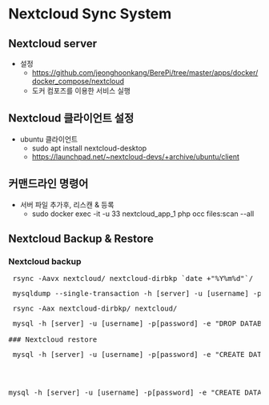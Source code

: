 # Nextcloud Sync System

## Nextcloud server
- 설정
  - https://github.com/jeonghoonkang/BerePi/tree/master/apps/docker/docker_compose/nextcloud
  - 도커 컴포즈를 이용한 서비스 실행 

## Nextcloud 클라이언트 설정
- ubuntu 클라이언트 
  - sudo apt install nextcloud-desktop
  - https://launchpad.net/~nextcloud-devs/+archive/ubuntu/client


## 커맨드라인 명령어
- 서버 파일 추가후, 리스캔 & 등록
  - sudo docker exec -it -u 33 nextcloud_app_1 php occ files:scan --all 

## Nextcloud Backup & Restore

### Nextcloud backup
<pre> rsync -Aavx nextcloud/ nextcloud-dirbkp_`date +"%Y%m%d"`/ </pre>
<pre> mysqldump --single-transaction -h [server] -u [username] -p[password] [db_name] > nextcloud-sqlbkp_`date +"%Y%m%d"`.bak </pre>

<pre> rsync -Aax nextcloud-dirbkp/ nextcloud/ </pre>
<pre> mysql -h [server] -u [username] -p[password] -e "DROP DATABASE nextcloud"

### Nextcloud restore
<pre> mysql -h [server] -u [username] -p[password] -e "CREATE DATABASE nextcloud" </pre>
<pre>mysql -h [server] -u [username] -p[password] -e "CREATE DATABASE nextcloud CHARACTER SET utf8mb4 COLLATE utf8mb4_general_ci"</pre>
